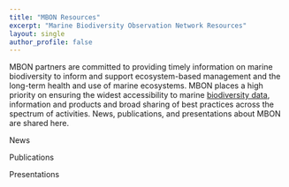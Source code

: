 ```yaml
---
title: "MBON Resources"
excerpt: "Marine Biodiversity Observation Network Resources"
layout: single
author_profile: false
---
```

MBON partners are committed to providing timely information on marine biodiversity to inform and support ecosystem-based management and the long-term health and use of marine ecosystems.  MBON places a high priority on ensuring the widest accessibility to marine [biodiversity data](https://marinebon.org/pages/data/), information and products and broad sharing of best practices across the spectrum of activities. News, publications, and presentations about MBON are shared here.


<div class="clearfix">
  <div class="resourcebox">
  <p>News</p>
  </div>
  <div class="resourcebox">
  <p>Publications</p>
  </div>
  <div class="resourcebox">
  <p>Presentations</p>
  </div>
</div>

